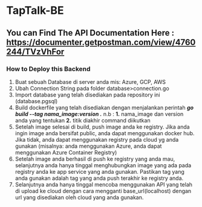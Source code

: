 # TapTalk-BE

## You can Find The API Documentation Here : https://documenter.getpostman.com/view/4760244/TVzVhFor

### How to Deploy this Backend
1. Buat sebuah Database di server anda mis: Azure, GCP, AWS
2. Ubah Connection String pada folder database>connection.go
3. Import database yang telah disediakan pada repository ini (database.pgsql)
4. Build dockerfile yang telah disediakan dengan menjalankan perintah ***go build --tag nama_image:version .*** 
		n.b : **1.** nama_image dan version anda yang tentukan
					**2.** titik diakhir command diikutkan
5. Setelah image selesai di build, push image anda ke registry. Jika anda ingin image anda bersifat public, anda dapat menggunakan docker hub.
	 Jika tidak, anda dapat menggunakan registry pada cloud yg anda gunakan (misalnya: anda menggunakan Azure, anda dapat menggunakan Azure Container Registry)
6. Setelah image anda berhasil di push ke registry yang anda mau, selanjutnya anda hanya tinggal menghubungkan image yang ada pada registry anda ke app service yang anda gunakan. Pastikan tag yang anda gunakan adalah tag yang anda push terakhir ke registry anda.
7. Selanjutnya anda hanya tinggal mencoba menggunakan API yang telah di upload ke cloud dengan cara mengganti base_url(localhost) dengan url yang disediakan oleh cloud yang anda gunakan.
